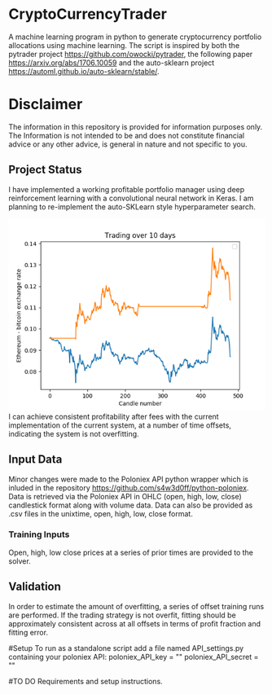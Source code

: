# CryptoCurrencyTrader
A machine learning program in python to generate cryptocurrency portfolio allocations using machine learning.
The script is inspired by both the pytrader project https://github.com/owocki/pytrader, the following paper https://arxiv.org/abs/1706.10059 and the auto-sklearn project https://automl.github.io/auto-sklearn/stable/.

# Disclaimer
The information in this repository is provided for information purposes only. The Information is not intended to be and does not constitute financial advice or any other advice, is general in nature and not specific to you.

## Project Status
I have implemented a working profitable portfolio manager using deep reinforcement learning with a convolutional neural network in Keras. I am planning to re-implement the auto-SKLearn style hyperparameter search.

![Alt text](Fitting_example.png?raw=true "Optional Title") 
I can achieve consistent profitability after fees with the current implementation of the current system, at a number of time offsets, indicating the system is not overfitting.

## Input Data
Minor changes were made to the Poloniex API python wrapper which is inluded in the repository https://github.com/s4w3d0ff/python-poloniex. Data is retrieved via the Poloniex API in OHLC (open, high, low, close) candlestick format along with volume data.
Data can also be provided as .csv files in the unixtime, open, high, low, close format.

### Training Inputs
Open, high, low close prices at a series of prior times are provided to the solver.

## Validation
In order to estimate the amount of overfitting, a series of offset training runs are performed. If the trading strategy is not overfit, fitting should be approximately consistent across at all offsets in terms of profit fraction and fitting error.

#Setup
To run as a standalone script add a file named API_settings.py containing your poloniex API:
poloniex_API_key = ""
poloniex_API_secret = ""

#TO DO
Requirements and setup instructions.

